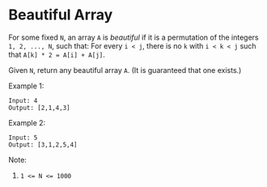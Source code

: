 # Beautiful Array

For some fixed `N`, an array `A` is *beautiful* if it is a permutation of the integers `1, 2, ..., N`, such that:
For every `i < j`, there is no `k` with `i < k < j` such that `A[k] * 2 = A[i] + A[j]`.

Given `N`, return any beautiful array `A`.  (It is guaranteed that one exists.)

Example 1:
```
Input: 4
Output: [2,1,4,3]
```
Example 2:
```
Input: 5
Output: [3,1,2,5,4]
```
Note:

1. `1 <= N <= 1000`
